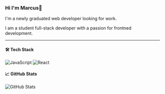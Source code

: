 ### Hi I'm Marcus👋
I'm a newly graduated web developer looking for work.

I am a student full-stack developer with a passion for frontned development. 

---

#### 🛠 Tech Stack
![JavaScript](https://img.shields.io/badge/-JavaScript-black?style=flat-square&logo=javascript)
![React](https://img.shields.io/badge/-React-black?style=flat-square&logo=react)

#### 📈 GitHub Stats
![GitHub Stats](https://github-readme-stats.vercel.app/api?username=yourusername&show_icons=true&theme=dark)




<!--
**MarcusHjorth/MarcusHjorth** is a ✨ _special_ ✨ repository because its `README.md` (this file) appears on your GitHub profile.

Here are some ideas to get you started:

- 🔭 I’m currently working on ...
- 🌱 I’m currently learning ...
- 👯 I’m looking to collaborate on ...
- 🤔 I’m looking for help with ...
- 💬 Ask me about ...
- 📫 How to reach me: ...
- 😄 Pronouns: ...
- ⚡ Fun fact: ...
-->
